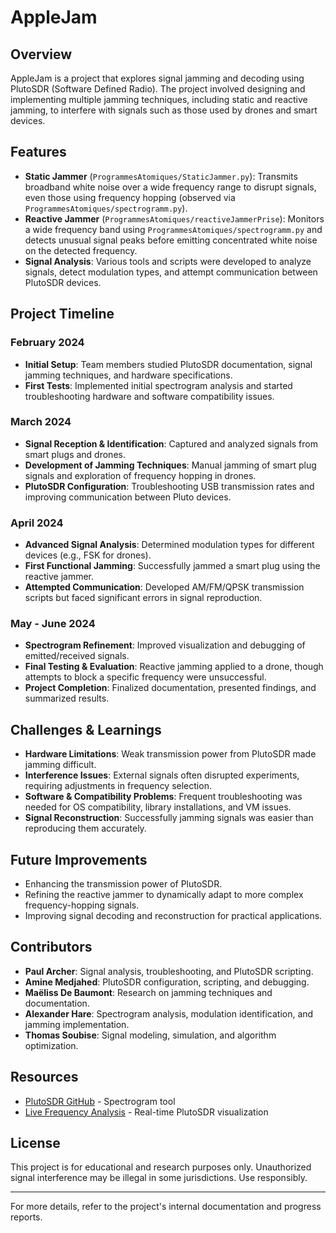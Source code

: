 # AppleJam

## Overview
AppleJam is a project that explores signal jamming and decoding using PlutoSDR (Software Defined Radio). The project involved designing and implementing multiple jamming techniques, including static and reactive jamming, to interfere with signals such as those used by drones and smart devices.

## Features
- **Static Jammer** (`ProgrammesAtomiques/StaticJammer.py`): Transmits broadband white noise over a wide frequency range to disrupt signals, even those using frequency hopping (observed via `ProgrammesAtomiques/spectrogramm.py`).
- **Reactive Jammer** (`ProgrammesAtomiques/reactiveJammerPrise`): Monitors a wide frequency band using `ProgrammesAtomiques/spectrogramm.py` and detects unusual signal peaks before emitting concentrated white noise on the detected frequency.
- **Signal Analysis**: Various tools and scripts were developed to analyze signals, detect modulation types, and attempt communication between PlutoSDR devices.

## Project Timeline
### February 2024
- **Initial Setup**: Team members studied PlutoSDR documentation, signal jamming techniques, and hardware specifications.
- **First Tests**: Implemented initial spectrogram analysis and started troubleshooting hardware and software compatibility issues.

### March 2024
- **Signal Reception & Identification**: Captured and analyzed signals from smart plugs and drones.
- **Development of Jamming Techniques**: Manual jamming of smart plug signals and exploration of frequency hopping in drones.
- **PlutoSDR Configuration**: Troubleshooting USB transmission rates and improving communication between Pluto devices.

### April 2024
- **Advanced Signal Analysis**: Determined modulation types for different devices (e.g., FSK for drones).
- **First Functional Jamming**: Successfully jammed a smart plug using the reactive jammer.
- **Attempted Communication**: Developed AM/FM/QPSK transmission scripts but faced significant errors in signal reproduction.

### May - June 2024
- **Spectrogram Refinement**: Improved visualization and debugging of emitted/received signals.
- **Final Testing & Evaluation**: Reactive jamming applied to a drone, though attempts to block a specific frequency were unsuccessful.
- **Project Completion**: Finalized documentation, presented findings, and summarized results.

## Challenges & Learnings
- **Hardware Limitations**: Weak transmission power from PlutoSDR made jamming difficult.
- **Interference Issues**: External signals often disrupted experiments, requiring adjustments in frequency selection.
- **Software & Compatibility Problems**: Frequent troubleshooting was needed for OS compatibility, library installations, and VM issues.
- **Signal Reconstruction**: Successfully jamming signals was easier than reproducing them accurately.

## Future Improvements
- Enhancing the transmission power of PlutoSDR.
- Refining the reactive jammer to dynamically adapt to more complex frequency-hopping signals.
- Improving signal decoding and reconstruction for practical applications.

## Contributors
- **Paul Archer**: Signal analysis, troubleshooting, and PlutoSDR scripting.
- **Amine Medjahed**: PlutoSDR configuration, scripting, and debugging.
- **Maëliss De Baumont**: Research on jamming techniques and documentation.
- **Alexander Hare**: Spectrogram analysis, modulation identification, and jamming implementation.
- **Thomas Soubise**: Signal modeling, simulation, and algorithm optimization.

## Resources
- [PlutoSDR GitHub](https://github.com/jorgejc2/PlutoSDR/tree/master) - Spectrogram tool
- [Live Frequency Analysis](https://github.com/r4d10n/retrogram-plutosdr) - Real-time PlutoSDR visualization

## License
This project is for educational and research purposes only. Unauthorized signal interference may be illegal in some jurisdictions. Use responsibly.

---
For more details, refer to the project's internal documentation and progress reports.

